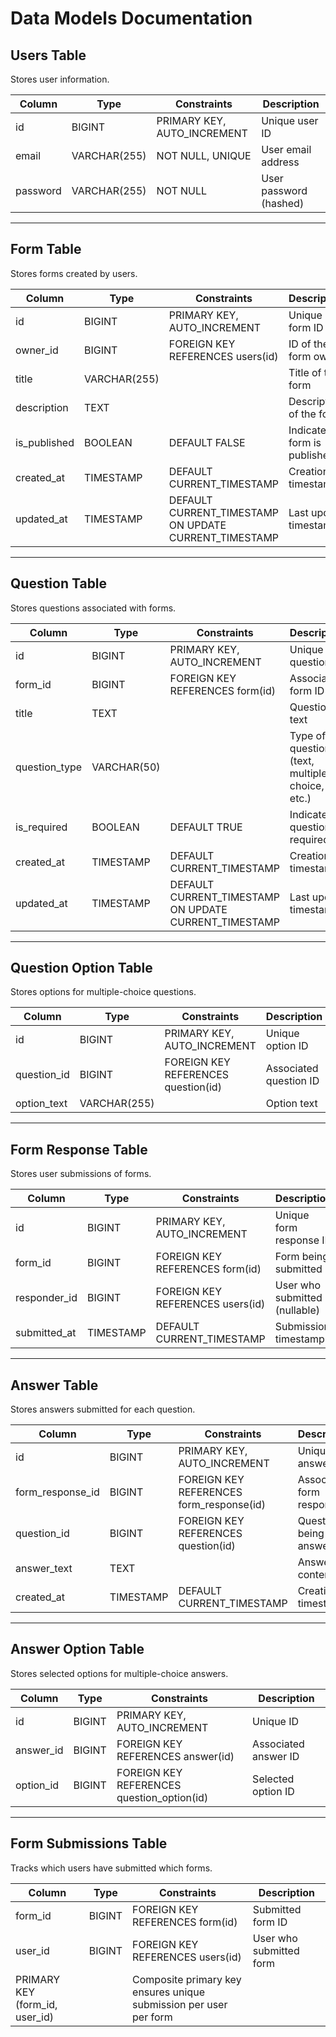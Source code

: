 # Data Models Documentation

## Users Table

Stores user information.

| Column   | Type         | Constraints                  | Description            |
| -------- | ------------ | ---------------------------- | ---------------------- |
| id       | BIGINT       | PRIMARY KEY, AUTO\_INCREMENT | Unique user ID         |
| email    | VARCHAR(255) | NOT NULL, UNIQUE             | User email address     |
| password | VARCHAR(255) | NOT NULL                     | User password (hashed) |

---

## Form Table

Stores forms created by users.

| Column        | Type         | Constraints                                             | Description                    |
| ------------- | ------------ | ------------------------------------------------------- | ------------------------------ |
| id            | BIGINT       | PRIMARY KEY, AUTO\_INCREMENT                            | Unique form ID                 |
| owner\_id     | BIGINT       | FOREIGN KEY REFERENCES users(id)                        | ID of the form owner           |
| title         | VARCHAR(255) |                                                         | Title of the form              |
| description   | TEXT         |                                                         | Description of the form        |
| is\_published | BOOLEAN      | DEFAULT FALSE                                           | Indicates if form is published |
| created\_at   | TIMESTAMP    | DEFAULT CURRENT\_TIMESTAMP                              | Creation timestamp             |
| updated\_at   | TIMESTAMP    | DEFAULT CURRENT\_TIMESTAMP ON UPDATE CURRENT\_TIMESTAMP | Last update timestamp          |

---

## Question Table

Stores questions associated with forms.

| Column         | Type        | Constraints                                             | Description                                    |
| -------------- | ----------- | ------------------------------------------------------- | ---------------------------------------------- |
| id             | BIGINT      | PRIMARY KEY, AUTO\_INCREMENT                            | Unique question ID                             |
| form\_id       | BIGINT      | FOREIGN KEY REFERENCES form(id)                         | Associated form ID                             |
| title          | TEXT        |                                                         | Question text                                  |
| question\_type | VARCHAR(50) |                                                         | Type of question (text, multiple choice, etc.) |
| is\_required   | BOOLEAN     | DEFAULT TRUE                                            | Indicates if question is required              |
| created\_at    | TIMESTAMP   | DEFAULT CURRENT\_TIMESTAMP                              | Creation timestamp                             |
| updated\_at    | TIMESTAMP   | DEFAULT CURRENT\_TIMESTAMP ON UPDATE CURRENT\_TIMESTAMP | Last update timestamp                          |

---

## Question Option Table

Stores options for multiple-choice questions.

| Column       | Type         | Constraints                         | Description            |
| ------------ | ------------ | ----------------------------------- | ---------------------- |
| id           | BIGINT       | PRIMARY KEY, AUTO\_INCREMENT        | Unique option ID       |
| question\_id | BIGINT       | FOREIGN KEY REFERENCES question(id) | Associated question ID |
| option\_text | VARCHAR(255) |                                     | Option text            |

---

## Form Response Table

Stores user submissions of forms.

| Column        | Type      | Constraints                      | Description                   |
| ------------- | --------- | -------------------------------- | ----------------------------- |
| id            | BIGINT    | PRIMARY KEY, AUTO\_INCREMENT     | Unique form response ID       |
| form\_id      | BIGINT    | FOREIGN KEY REFERENCES form(id)  | Form being submitted          |
| responder\_id | BIGINT    | FOREIGN KEY REFERENCES users(id) | User who submitted (nullable) |
| submitted\_at | TIMESTAMP | DEFAULT CURRENT\_TIMESTAMP       | Submission timestamp          |

---

## Answer Table

Stores answers submitted for each question.

| Column             | Type      | Constraints                               | Description                 |
| ------------------ | --------- | ----------------------------------------- | --------------------------- |
| id                 | BIGINT    | PRIMARY KEY, AUTO\_INCREMENT              | Unique answer ID            |
| form\_response\_id | BIGINT    | FOREIGN KEY REFERENCES form\_response(id) | Associated form response ID |
| question\_id       | BIGINT    | FOREIGN KEY REFERENCES question(id)       | Question being answered     |
| answer\_text       | TEXT      |                                           | Answer content              |
| created\_at        | TIMESTAMP | DEFAULT CURRENT\_TIMESTAMP                | Creation timestamp          |

---

## Answer Option Table

Stores selected options for multiple-choice answers.

| Column     | Type   | Constraints                                 | Description          |
| ---------- | ------ | ------------------------------------------- | -------------------- |
| id         | BIGINT | PRIMARY KEY, AUTO\_INCREMENT                | Unique ID            |
| answer\_id | BIGINT | FOREIGN KEY REFERENCES answer(id)           | Associated answer ID |
| option\_id | BIGINT | FOREIGN KEY REFERENCES question\_option(id) | Selected option ID   |

---

## Form Submissions Table

Tracks which users have submitted which forms.

| Column                           | Type   | Constraints                                                       | Description             |
| -------------------------------- | ------ | ----------------------------------------------------------------- | ----------------------- |
| form\_id                         | BIGINT | FOREIGN KEY REFERENCES form(id)                                   | Submitted form ID       |
| user\_id                         | BIGINT | FOREIGN KEY REFERENCES users(id)                                  | User who submitted form |
| PRIMARY KEY (form\_id, user\_id) |        | Composite primary key ensures unique submission per user per form |                         |

